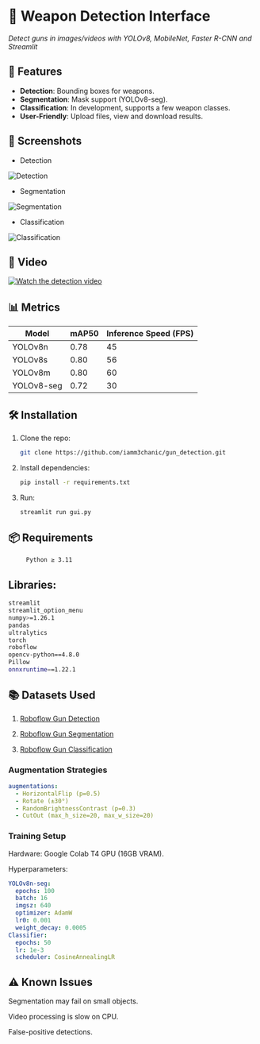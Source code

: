 # 🔫 Weapon Detection Interface
*Detect guns in images/videos with YOLOv8, MobileNet, Faster R-CNN and Streamlit*  

## 🎯 Features  
- **Detection**: Bounding boxes for weapons.  
- **Segmentation**: Mask support (YOLOv8-seg).  
- **Classification**: In development, supports a few weapon classes.  
- **User-Friendly**: Upload files, view and download results.  

## 📸 Screenshots  
- Detection                                                                           

![Detection](https://github.com/iamm3chanic/gun_detection/blob/master/screenshots/detection.png) 

- Segmentation

![Segmentation](https://github.com/iamm3chanic/gun_detection/blob/master/screenshots/segmentation.png)   

- Classification

![Classification](https://github.com/iamm3chanic/gun_detection/blob/master/screenshots/classification.png)


## 🎥 Video

[![Watch the detection video](https://github.com/iamm3chanic/gun_detection/blob/master/screenshots/video_preview.png)](https://github.com/iamm3chanic/gun_detection/blob/master/screenshots/video_gun_36sec_YOLOv8n_detection.mp4)


## 📊 Metrics  
| Model      | mAP50 | Inference Speed (FPS) |  
|------------|-------|-----------------------|  
| YOLOv8n    | 0.78  | 45                    |  
| YOLOv8s    | 0.80  | 56                    |  
| YOLOv8m    | 0.80  | 60                    |  
| YOLOv8-seg | 0.72  | 30                    |  

## 🛠 Installation  
1. Clone the repo:  
   ```bash
   git clone https://github.com/iamm3chanic/gun_detection.git
   ```

2. Install dependencies:

    ```bash
    pip install -r requirements.txt
    ```
3. Run:

    ```bash
    streamlit run gui.py
    ```
## 📦 Requirements

 ```bash
      Python ≥ 3.11
```

## Libraries:

```bash
streamlit
streamlit_option_menu
numpy>=1.26.1
pandas
ultralytics
torch
roboflow
opencv-python==4.8.0
Pillow
onnxruntime==1.22.1
```

## 📚 Datasets Used

1. [Roboflow Gun Detection](https://universe.roboflow.com/gun-detection-1lttj/gun-detection-1fbbu)

2. [Roboflow Gun Segmentation](https://app.roboflow.com/llm1/guns-segmentation-gekmz/1)

3. [Roboflow Gun Classification](https://universe.roboflow.com/project-tyaeb/gun-classification)

### Augmentation Strategies


```yaml
augmentations:
  - HorizontalFlip (p=0.5)
  - Rotate (±30°)
  - RandomBrightnessContrast (p=0.3)
  - CutOut (max_h_size=20, max_w_size=20)
```

### Training Setup

Hardware: Google Colab T4 GPU (16GB VRAM).

Hyperparameters:

```yaml
YOLOv8n-seg:
  epochs: 100
  batch: 16
  imgsz: 640
  optimizer: AdamW
  lr0: 0.001
  weight_decay: 0.0005
Classifier:
  epochs: 50
  lr: 1e-3
  scheduler: CosineAnnealingLR
```

## ⚠️ Known Issues
Segmentation may fail on small objects.

Video processing is slow on CPU.

False-positive detections.

